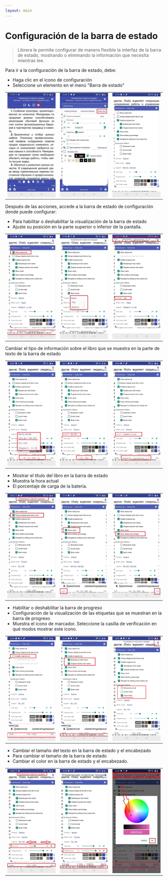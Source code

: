 ```yaml
---
layout: main
---
```


# Configuración de la barra de estado

> Librera le permite configurar de manera flexible la interfaz de la barra de estado, mostrando o eliminando la información que necesita mientras lee.

Para ir a la configuración de la barra de estado, debe:
* Haga clic en el icono de configuración
* Seleccione un elemento en el menú &quot;Barra de estado&quot;

||||
|-|-|-|
|![](1.jpg)|![](2.jpg)|![](3.jpg)|

Después de las acciones, accede a la barra de estado de configuración donde puede configurar:
* Para habilitar o deshabilitar la visualización de la barra de estado
* Ajuste su posición en la parte superior o inferior de la pantalla.

||||
|-|-|-|
|![](20.jpg)|![](22.jpg)|![](21.jpg)|


Cambiar el tipo de información sobre el libro que se muestra en la parte de texto de la barra de estado

||||
|-|-|-|
|![](30.jpg)|![](31.jpg)|![](32.jpg)|

* Mostrar el título del libro en la barra de estado
* Muestra la hora actual
* El porcentaje de carga de la batería.

||||
|-|-|-|
|![](40.jpg)|![](41.jpg)|![](42.jpg)|


* Habilitar o deshabilitar la barra de progreso
* Configuración de la visualización de las etiquetas que se muestran en la barra de progreso
* Muestra el icono de marcador. Seleccione la casilla de verificación en qué modos mostrar este icono.

||||
|-|-|-|
|![](50.jpg)|![](51.jpg)|![](52.jpg)|

* Cambiar el tamaño del texto en la barra de estado y el encabezado
* Para cambiar el tamaño de la barra de estado
* Cambiar el color en la barra de estado y el encabezado.

||||
|-|-|-|
|![](60.jpg)|![](61.jpg)|![](622.jpg)|
